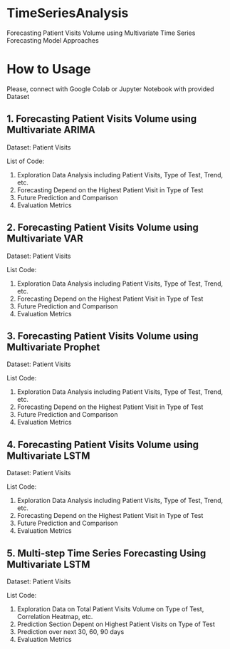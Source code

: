 # TimeSeriesAnalysis
Forecasting Patient Visits Volume using Multivariate Time Series Forecasting Model Approaches

# How to Usage 
Please, connect with Google Colab or Jupyter Notebook with provided Dataset 

## 1. Forecasting Patient Visits Volume using Multivariate ARIMA
Dataset: Patient Visits

List of Code:
1. Exploration Data Analysis including Patient Visits, Type of Test, Trend, etc.
2. Forecasting Depend on the Highest Patient Visit in Type of Test
3. Future Prediction and Comparison
4. Evaluation Metrics

## 2. Forecasting Patient Visits Volume using Multivariate VAR
Dataset: Patient Visits

List Code:
1. Exploration Data Analysis including Patient Visits, Type of Test, Trend, etc.
2. Forecasting Depend on the Highest Patient Visit in Type of Test
3. Future Prediction and Comparison
4. Evaluation Metrics

## 3. Forecasting Patient Visits Volume using Multivariate Prophet
Dataset: Patient Visits

List Code:
1. Exploration Data Analysis including Patient Visits, Type of Test, Trend, etc.
2. Forecasting Depend on the Highest Patient Visit in Type of Test
3. Future Prediction and Comparison
4. Evaluation Metrics

## 4. Forecasting Patient Visits Volume using Multivariate LSTM
Dataset: Patient Visits

List Code:
1. Exploration Data Analysis including Patient Visits, Type of Test, Trend, etc.
2. Forecasting Depend on the Highest Patient Visit in Type of Test
3. Future Prediction and Comparison
4. Evaluation Metrics

## 5. Multi-step Time Series Forecasting Using Multivariate LSTM 
Dataset: Patient Visits

List Code:
1. Exploration Data on Total Patient Visits Volume on Type of Test, Correlation Heatmap, etc.
2. Prediction Section Depent on Highest Patient Visits on Type of Test
3. Prediction over next 30, 60, 90 days
4. Evaluation Metrics

